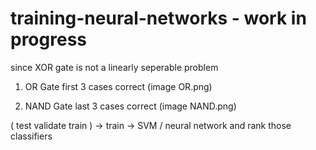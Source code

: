 # training-neural-networks - work in progress

since XOR gate is not a linearly seperable problem

1. OR Gate
first 3 cases correct (image OR.png)

2. NAND Gate
last 3 cases correct (image NAND.png)


(  test validate train  ) -> train -> SVM / neural network and rank those classifiers

